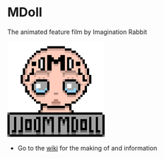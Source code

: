 # MDoll
The animated feature film by Imagination Rabbit

![](https://github.com/mdotstrange/MDoll/raw/main/_images/MdollLogo1.png)

* Go to the [wiki](https://github.com/mdotstrange/MDoll/wiki) for the making of and information
